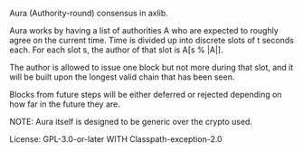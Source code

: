 Aura (Authority-round) consensus in axlib.

Aura works by having a list of authorities A who are expected to roughly
agree on the current time. Time is divided up into discrete slots of t
seconds each. For each slot s, the author of that slot is A[s % |A|].

The author is allowed to issue one block but not more during that slot,
and it will be built upon the longest valid chain that has been seen.

Blocks from future steps will be either deferred or rejected depending on how
far in the future they are.

NOTE: Aura itself is designed to be generic over the crypto used.

License: GPL-3.0-or-later WITH Classpath-exception-2.0